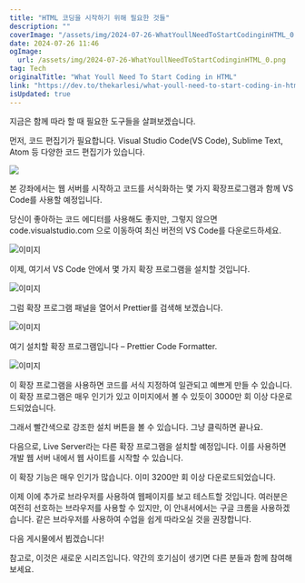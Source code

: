 ```yaml
---
title: "HTML 코딩을 시작하기 위해 필요한 것들"
description: ""
coverImage: "/assets/img/2024-07-26-WhatYoullNeedToStartCodinginHTML_0.png"
date: 2024-07-26 11:46
ogImage: 
  url: /assets/img/2024-07-26-WhatYoullNeedToStartCodinginHTML_0.png
tag: Tech
originalTitle: "What Youll Need To Start Coding in HTML"
link: "https://dev.to/thekarlesi/what-youll-need-to-start-coding-in-html-14b6"
isUpdated: true
---
```





지금은 함께 따라 할 때 필요한 도구들을 살펴보겠습니다.

먼저, 코드 편집기가 필요합니다. Visual Studio Code(VS Code), Sublime Text, Atom 등 다양한 코드 편집기가 있습니다.

<img src="/assets/img/2024-07-26-WhatYoullNeedToStartCodinginHTML_0.png" />

본 강좌에서는 웹 서버를 시작하고 코드를 서식화하는 몇 가지 확장프로그램과 함께 VS Code를 사용할 예정입니다.

<div class="content-ad"></div>

당신이 좋아하는 코드 에디터를 사용해도 좋지만, 그렇지 않으면 code.visualstudio.com 으로 이동하여 최신 버전의 VS Code를 다운로드하세요.

![이미지](/assets/img/2024-07-26-WhatYoullNeedToStartCodinginHTML_1.png)

이제, 여기서 VS Code 안에서 몇 가지 확장 프로그램을 설치할 것입니다.

![이미지](/assets/img/2024-07-26-WhatYoullNeedToStartCodinginHTML_2.png)

<div class="content-ad"></div>

그럼 확장 프로그램 패널을 열어서 Prettier를 검색해 보겠습니다.

![이미지](/assets/img/2024-07-26-WhatYoullNeedToStartCodinginHTML_3.png)

여기 설치할 확장 프로그램입니다 – Prettier Code Formatter.

![이미지](/assets/img/2024-07-26-WhatYoullNeedToStartCodinginHTML_4.png)

<div class="content-ad"></div>

이 확장 프로그램을 사용하면 코드를 서식 지정하여 일관되고 예쁘게 만들 수 있습니다. 이 확장 프로그램은 매우 인기가 있고 이미지에서 볼 수 있듯이 3000만 회 이상 다운로드되었습니다.

그래서 빨간색으로 강조한 설치 버튼을 볼 수 있습니다. 그냥 클릭하면 끝나요.

다음으로, Live Server라는 다른 확장 프로그램을 설치할 예정입니다. 이를 사용하면 개발 웹 서버 내에서 웹 사이트를 시작할 수 있습니다.

<div class="content-ad"></div>

이 확장 기능은 매우 인기가 많습니다. 이미 3200만 회 이상 다운로드되었습니다.

이제 이에 추가로 브라우저를 사용하여 웹페이지를 보고 테스트할 것입니다. 여러분은 여전히 선호하는 브라우저를 사용할 수 있지만, 이 안내서에서는 구글 크롬을 사용하겠습니다. 같은 브라우저를 사용하여 수업을 쉽게 따라오실 것을 권장합니다.

다음 게시물에서 뵙겠습니다!

참고로, 이것은 새로운 시리즈입니다. 약간의 호기심이 생기면 다른 분들과 함께 참여해 보세요.
